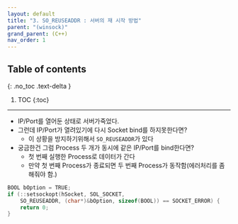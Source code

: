 ```yaml
---
layout: default
title: "3. SO_REUSEADDR : 서버의 재 시작 방법"
parent: "(winsock)"
grand_parent: (C++)
nav_order: 1
---
```


## Table of contents
{: .no_toc .text-delta }

1. TOC
{:toc}

---

* IP/Port를 열어둔 상태로 서버가죽었다.
* 그런데 IP/Port가 열려있기에 다시 Socket bind를 하지못한다면?
    * 이 상황을 방지하기위해서 `SO_REUSEADDR`가 있다
* 궁금한건 그럼 Process 두 개가 동시에 같은 IP/Port를 bind한다면? 
    * 첫 번째 실행한 Process로 데이터가 간다
    * 만약 첫 번째 Process가 종료되면 두 번째 Process가 동작함(에러처리를 좀 해줘야 함.)

```cpp
BOOL bOption = TRUE;
if (::setsockopt(hSocket, SOL_SOCKET,
    SO_REUSEADDR, (char*)&bOption, sizeof(BOOL)) == SOCKET_ERROR) {
    return 0;
}
```

